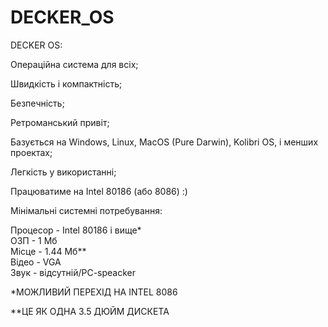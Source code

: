 # DECKER_OS
DECKER OS:

Операційна система для всіх;

Швидкість і компактність;

Безпечність;

Ретроманський привіт;

Базується на Windows, Linux, MacOS (Pure Darwin), Kolibri OS, і менших проектах;

Легкість у використанні;

Працюватиме на Intel 80186 (або 8086) :)



Мінімальні системні потребування:

Процесор - Intel 80186 і вище*     
ОЗП      - 1 Мб                   
Місце    - 1.44 Мб**              
Відео    - VGA                    
Звук     - відсутній/PC-speacker  

*МОЖЛИВИЙ ПЕРЕХІД НА INTEL 8086

**ЦЕ ЯК ОДНА 3.5 ДЮЙМ ДИСКЕТА
